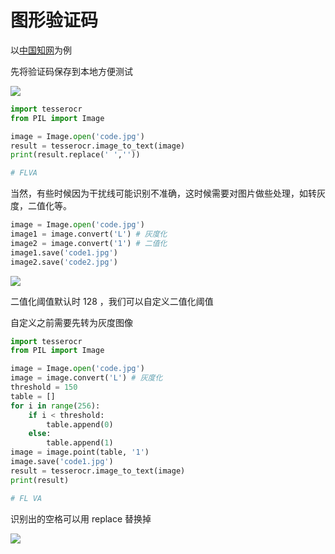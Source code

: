 # 图形验证码

以[中国知网](http://my.cnki.net/elibregister/CommonRegister.aspx)为例

先将验证码保存到本地方便测试

![](http://os6ycxx7w.bkt.clouddn.com/images/20180629121905.png)

``` python
import tesserocr
from PIL import Image

image = Image.open('code.jpg')
result = tesserocr.image_to_text(image)
print(result.replace(' ',''))

# FLVA
```

当然，有些时候因为干扰线可能识别不准确，这时候需要对图片做些处理，如转灰度，二值化等。

``` python
image = Image.open('code.jpg')
image1 = image.convert('L') # 灰度化
image2 = image.convert('1') # 二值化
image1.save('code1.jpg')
image2.save('code2.jpg')
```
![](http://os6ycxx7w.bkt.clouddn.com/images/20180629132430.png)

二值化阈值默认时 128 ，我们可以自定义二值化阈值

自定义之前需要先转为灰度图像

``` python
import tesserocr
from PIL import Image

image = Image.open('code.jpg')
image = image.convert('L') # 灰度化
threshold = 150
table = []
for i in range(256):
    if i < threshold:
        table.append(0)
    else:
        table.append(1)
image = image.point(table, '1')
image.save('code1.jpg')
result = tesserocr.image_to_text(image)
print(result)

# FL VA
```

识别出的空格可以用 replace 替换掉

![](http://os6ycxx7w.bkt.clouddn.com/images/20180629133247.png)